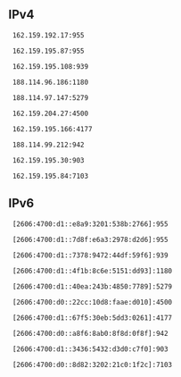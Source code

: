 ## IPv4
```
 162.159.192.17:955
```
```
 162.159.195.87:955
```
```
 162.159.195.108:939
```
```
 188.114.96.186:1180
```
```
 188.114.97.147:5279
```
```
 162.159.204.27:4500
```
```
 162.159.195.166:4177
```
```
 188.114.99.212:942
```
```
 162.159.195.30:903
```
```
 162.159.195.84:7103
```

## IPv6
```
 [2606:4700:d1::e8a9:3201:538b:2766]:955
```
```
 [2606:4700:d1::7d8f:e6a3:2978:d2d6]:955
```
```
 [2606:4700:d1::7378:9472:44df:59f6]:939
```
```
 [2606:4700:d1::4f1b:8c6e:5151:dd93]:1180
```
```
 [2606:4700:d1::40ea:243b:4850:7789]:5279
```
```
 [2606:4700:d0::22cc:10d8:faae:d010]:4500
```
```
 [2606:4700:d1::67f5:30eb:5dd3:0261]:4177
```
```
 [2606:4700:d0::a8f6:8ab0:8f8d:0f8f]:942
```
```
 [2606:4700:d1::3436:5432:d3d0:c7f0]:903
```
```
 [2606:4700:d0::8d82:3202:21c0:1f2c]:7103
```
